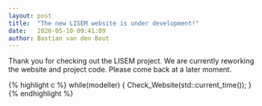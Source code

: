 ```yaml
---
layout: post
title:  "The new LISEM website is under development!"
date:   2020-05-10 09:41:09
author: Bastian van den Bout
---
```

Thank you for checking out the LISEM project.
We are currently reworking the website and project code.
Please come back at a later moment.

{% highlight c %}
while(modeller)
{
	Check_Website(std::current_time());
}
{% endhighlight %}
